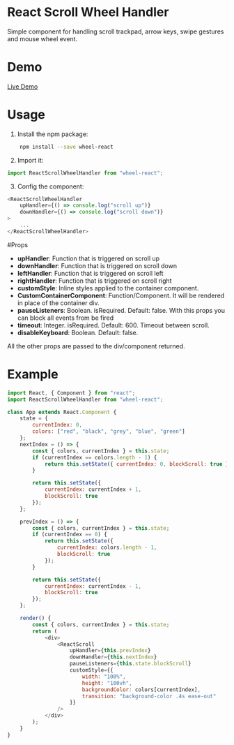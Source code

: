 # React Scroll Wheel Handler

<!-- [![npm version](https://badge.fury.io/js/wheel-react.svg)](http://badge.fury.io/js/wheel-react) -->

<!-- [![NPM](https://nodei.co/npm/wheel-react.png)](https://nodei.co/npm/wheel-react/) -->

Simple component for handling scroll trackpad, arrow keys, swipe gestures and mouse wheel event.

# Demo

[Live Demo](https://codepen.io/ettore-panini/pen/xaXEmK?editors=1011)

# Usage

1. Install the npm package:

```bash
    npm install --save wheel-react
```

2. Import it:

```javascript
import ReactScrollWheelHandler from "wheel-react";
```

3. Config the component:

```javascript
<ReactScrollWheelHandler
    upHandler={() => console.log("scroll up")}
    downHandler={() => console.log("scroll down")}
>
    ...
</ReactScrollWheelHandler>
```

#Props

-   **upHandler**: Function that is triggered on scroll up
-   **downHandler**: Function that is triggered on scroll down
-   **leftHandler**: Function that is triggered on scroll left
-   **rightHandler**: Function that is triggered on scroll right
-   **customStyle**: Inline styles applied to the container component.
-   **CustomContainerComponent**: Function/Component. It will be rendered in place of the container div.
-   **pauseListeners**: Boolean. isRequired. Default: false. With this props you can block all events from be fired
-   **timeout**: Integer. isRequired. Default: 600. Timeout between scroll.
-   **disableKeyboard**: Boolean. Default: false.

All the other props are passed to the div/component returned.

# Example

```javascript
import React, { Component } from "react";
import ReactScrollWheelHandler from "wheel-react";

class App extends React.Component {
    state = {
        currentIndex: 0,
        colors: ["red", "black", "grey", "blue", "green"]
    };
    nextIndex = () => {
        const { colors, currentIndex } = this.state;
        if (currentIndex == colors.length - 1) {
            return this.setState({ currentIndex: 0, blockScroll: true });
        }

        return this.setState({
            currentIndex: currentIndex + 1,
            blockScroll: true
        });
    };

    prevIndex = () => {
        const { colors, currentIndex } = this.state;
        if (currentIndex == 0) {
            return this.setState({
                currentIndex: colors.length - 1,
                blockScroll: true
            });
        }

        return this.setState({
            currentIndex: currentIndex - 1,
            blockScroll: true
        });
    };

    render() {
        const { colors, currentIndex } = this.state;
        return (
            <div>
                <ReactScroll
                    upHandler={this.prevIndex}
                    downHandler={this.nextIndex}
                    pauseListeners={this.state.blockScroll}
                    customStyle={{
                        width: "100%",
                        height: "100vh",
                        backgroundColor: colors[currentIndex],
                        transition: "background-color .4s ease-out"
                    }}
                />
            </div>
        );
    }
}
```
